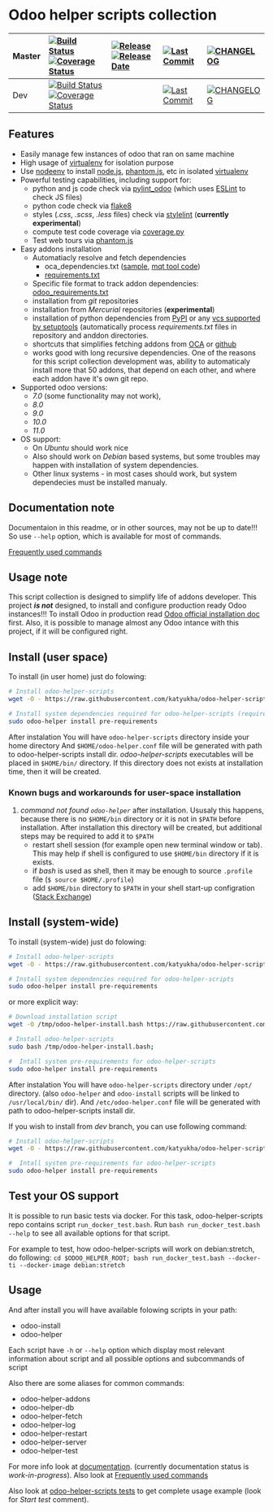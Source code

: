 # Odoo helper scripts collection

| Master        | [![Build Status](https://travis-ci.org/katyukha/odoo-helper-scripts.svg?branch=master)](https://travis-ci.org/katyukha/odoo-helper-scripts) [![Coverage Status](https://codecov.io/gh/katyukha/odoo-helper-scripts/graph/badge.svg)](https://codecov.io/gh/katyukha/odoo-helper-scripts) | [![Release](https://img.shields.io/github/release/katyukha/odoo-helper-scripts.svg)](https://github.com/katyukha/odoo-helper-scripts/releases) [![Release Date](https://img.shields.io/github/release-date/katyukha/odoo-helper-scripts.svg)](https://github.com/katyukha/odoo-helper-scripts/releases) | [![Last Commit](https://img.shields.io/github/last-commit/katyukha/odoo-helper-scripts/master.svg)](https://github.com/katyukha/odoo-helper-scripts/commits/master) | [![CHANGELOG](https://img.shields.io/badge/CHANGELOG-master-brightgreen.svg)](https://github.com/katyukha/odoo-helper-scripts/blob/master/CHANGELOG.md)              |
| ------------- |:---------------|:------------|:------------|:----------|
| Dev           | [![Build Status](https://travis-ci.org/katyukha/odoo-helper-scripts.svg?branch=dev)](https://travis-ci.org/katyukha/odoo-helper-scripts) [![Coverage Status](https://codecov.io/gh/katyukha/odoo-helper-scripts/branch/dev/graph/badge.svg)](https://codecov.io/gh/katyukha/odoo-helper-scripts/branch/dev) |   | [![Last Commit](https://img.shields.io/github/last-commit/katyukha/odoo-helper-scripts/dev.svg)](https://github.com/katyukha/odoo-helper-scripts/commits/dev) | [![CHANGELOG](https://img.shields.io/badge/CHANGELOG-dev-yellow.svg)](https://github.com/katyukha/odoo-helper-scripts/blob/dev/CHANGELOG.md) |

## Features

- Easily manage few instances of odoo that ran on same machine
- High usage of [virtualenv](https://virtualenv.pypa.io/en/stable/) for isolation purpose
- Use [nodeenv](https://pypi.python.org/pypi/nodeenv) to install [node.js](https://nodejs.org/en/), [phantom.js](http://phantomjs.org/), etc in isolated [virtualenv](https://virtualenv.pypa.io/en/stable/)
- Powerful testing capabilities, including support for:
    - python and js code check via [pylint\_odoo](https://pypi.python.org/pypi/pylint-odoo) (which uses [ESLint](https://eslint.org/) to check JS files)
    - python code check via [flake8](https://pypi.python.org/pypi/flake8)
    - styles (*.css*, *.scss*, *.less* files) check via [stylelint](https://stylelint.io/)  (**currently experimental**)
    - compute test code coverage via [coverage.py](https://coverage.readthedocs.io)
    - Test web tours via [phantom.js](http://phantomjs.org/)
- Easy addons installation
    - Automatiacly resolve and fetch dependencies
        - oca\_dependencies.txt ([sample](https://github.com/OCA/maintainer-quality-tools/blob/master/sample_files/oca_dependencies.txt), [mqt tool code](https://github.com/OCA/maintainer-quality-tools/blob/master/sample_files/oca_dependencies.txt))
        - [requirements.txt](https://pip.readthedocs.io/en/stable/user_guide/#requirements-files)
    - Specific file format to track addon dependencies: [odoo\_requirements.txt](docs/odoo-requirements-txt.md)
    - installation from *git* repositories
    - installation from *Mercurial* repositories (**experimental**)
    - installation of python dependencies from [PyPI](pypi.python.org/pypi) or any [vcs supported by setuptools](https://setuptools.readthedocs.io/en/latest/setuptools.html?highlight=develop%20mode#dependencies-that-aren-t-in-pypi) (automatically process *requirements.txt* files in repository and anddon directories.
    - shortcuts that simplifies fetching addons from [OCA](https://github.com/OCA) or [github](https://github.com)
    - works good with long recursive dependencies.
      One of the reasons for this script collection development was,
      ability to automaticaly install more that 50 addons,
      that depend on each other, and where each addon have it's own git repo.
- Supported odoo versions:
    - *7.0* (some functionality may not work),
    - *8.0*
    - *9.0*
    - *10.0*
    - *11.0*
- OS support:
    - On *Ubuntu* should work nice
    - Also should work on *Debian* based systems, but some troubles may happen with installation of system dependencies.
    - Other linux systems - in most cases should work, but system dependecies must be installed manualy.


## Documentation note

Documentaion in this readme, or in other sources, may not be up to date!!!
So use ``--help`` option, which is available for most of commands.

[Frequently used commands](docs/frequently-used-commands.md)


## Usage note

This script collection is designed to simplify life of addons developer.
This project ***is not*** designed, to install and configure production ready Odoo instances!!!
To install Odoo in production read [Odoo official installation doc](https://www.odoo.com/documentation/10.0/setup/install.html) first.
Also, it is possible to manage almost any Odoo intance with this project, if it will be configured right.


## Install (user space)

To install (in user home) just do folowing:

```bash
# Install odoo-helper-scripts
wget -O - https://raw.githubusercontent.com/katyukha/odoo-helper-scripts/master/install-user.bash | bash -s

# Install system dependencies required for odoo-helper-scripts (require sudo)
sudo odoo-helper install pre-requirements
```

After instalation You will have ``odoo-helper-scripts`` directory inside your home directory
And ``$HOME/odoo-helper.conf`` file will be generated with path to odoo-helper-scripts install dir.
*odoo-helper-scripts* executables will be placed in ``$HOME/bin/`` directory.
If this directory does not exists at installation time, then it will be created.

### Known bugs and workarounds for user-space installation

1. *command not found `odoo-helper`* after installation. Ususaly this happens, because there is
   no `$HOME/bin` directory or it is not in `$PATH` before installation.
   After installation this directory will be created, but additional steps may be required to add it to `$PATH`
   - restart shell session (for example open new terminal window or tab).
     This may help if shell is configured to use `$HOME/bin` directory if it is exists.
   - if *bash* is used as shell, then it may be enough to source `.profile` file (`$ source $HOME/.profile`)
   - add `$HOME/bin` directory to `$PATH` in your shell start-up configration ([Stack Exchange](https://unix.stackexchange.com/questions/381228/home-bin-dir-is-not-on-the-path))


## Install (system-wide)

To install (system-wide) just do folowing:

```bash
# Install odoo-helper-scripts
wget -O - https://raw.githubusercontent.com/katyukha/odoo-helper-scripts/master/install-system.bash | sudo bash -s

# Install system dependencies required for odoo-helper-scripts
sudo odoo-helper install pre-requirements
```

or more explicit way:

```bash
# Download installation script
wget -O /tmp/odoo-helper-install.bash https://raw.githubusercontent.com/katyukha/odoo-helper-scripts/master/install-system.bash;

# Install odoo-helper-scripts
sudo bash /tmp/odoo-helper-install.bash;

#  Intall system pre-requirements for odoo-helper-scripts
sudo odoo-helper install pre-requirements
```

After instalation You will have ``odoo-helper-scripts`` directory under ``/opt/`` directory.
(also ``odoo-helper`` and ``odoo-install`` scripts will be linked to ``/usr/local/bin/`` dir).
And ``/etc/odoo-helper.conf`` file will be generated with path to odoo-helper-scripts install dir.

If you wish to install from *dev* branch, you can use following command:

```bash
# Install odoo-helper-scripts
wget -O - https://raw.githubusercontent.com/katyukha/odoo-helper-scripts/master/install-system.bash | sudo bash -s - dev

#  Intall system pre-requirements for odoo-helper-scripts
sudo odoo-helper install pre-requirements
```

## Test your OS support

It is possible to run basic tests via docker. For this task, odoo-helper-scripts repo
contains script ```run_docker_test.bash```. Run ```bash run_docker_test.bash --help``` to
see all available options for that script.

For example to test, how odoo-helper-scripts will work on debian:stretch, do following:
```cd $ODOO_HELPER_ROOT; bash run_docker_test.bash --docker-ti --docker-image debian:stretch```


## Usage

And after install you will have available folowing scripts in your path:

- odoo-install
- odoo-helper

Each script have ``-h`` or ``--help`` option which display most relevant information
about script and all possible options and subcommands of script

Also there are some aliases for common commands:

- odoo-helper-addons
- odoo-helper-db
- odoo-helper-fetch
- odoo-helper-log
- odoo-helper-restart
- odoo-helper-server
- odoo-helper-test

For more info look at [documentation](docs/README.md). (currently documentation status is *work-in-progress*).
Also look at [Frequently used commands](docs/frequently-used-commands.md)

Also look at [odoo-helper-scripts tests](./tests/test.bash) to get complete usage example (look for *Start test* comment).
